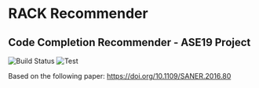 # RACK Recommender
## Code Completion Recommender - ASE19 Project
![Build Status](https://img.shields.io/azure-devops/build/facibal/327b7a13-3774-4bc6-b10c-73f1025960a4/1/master.svg?style=popout-square)
![Test](https://img.shields.io/azure-devops/tests/facibal/RACKrec/1.svg?style=popout-square)

Based on the following paper: https://doi.org/10.1109/SANER.2016.80